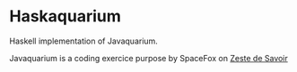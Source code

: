 # Haskaquarium
Haskell implementation of Javaquarium. 

Javaquarium is a coding exercice purpose by SpaceFox on [Zeste de Savoir](https://zestedesavoir.com/forums/sujet/447/javaquarium/)
